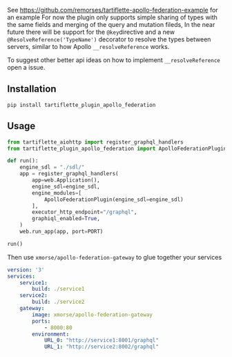 
See https://github.com/remorses/tartiflette-apollo-federation-example for an example
For now the plugin only supports simple sharing of types with the same fields and merging of the query and mutation fileds,
In the near future there will be support for the `@key`directive and a new `@ResolveReference('TypeName')` decorator to resolve the types between servers, similar to how Apollo `__resolveReference` works.

To suggest other better api ideas on how to implement `__resolveReference` open a issue.

## Installation
`pip install tartiflette_plugin_apollo_federation`

## Usage
```py
from tartiflette_aiohttp import register_graphql_handlers
from tartiflette_plugin_apollo_federation import ApolloFederationPlugin

def run():
    engine_sdl = "./sdl/"
    app = register_graphql_handlers(
        app=web.Application(),
        engine_sdl=engine_sdl,
        engine_modules=[
            ApolloFederationPlugin(engine_sdl=engine_sdl)
        ],
        executor_http_endpoint="/graphql",
        graphiql_enabled=True,
    )
    web.run_app(app, port=PORT)

run()
```
Then use `xmorse/apollo-federation-gateway` to glue together your services
```yml
version: '3'
services:
    service1:
        build: ./service1
    service2:
        build: ./service2
    gateway:
        image: xmorse/apollo-federation-gateway
        ports:
            - 8000:80
        environment: 
            URL_0: "http://service1:8001/graphql"
            URL_1: "http://service2:8002/graphql"

```



